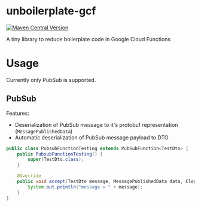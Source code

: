 # unboilerplate-gcf

[![Maven Central Version](https://img.shields.io/maven-central/v/com.vdsirotkin/unboilerplate-gcf)](https://central.sonatype.com/artifact/com.vdsirotkin/unboilerplate-gcf)

A tiny library to reduce boilerplate code in Google Cloud Functions

# Usage

Currently only PubSub is supported.

## PubSub

Features:
* Deserialization of PubSub message to it's protobuf representation (`MessagePublishedData`)
* Automatic deserialization of PubSub message payload to DTO

```java
public class PubsubFunctionTesting extends PubSubFunction<TestDto> {
    public PubsubFunctionTesting() {
        super(TestDto.class);
    }

    @Override
    public void accept(TestDto message, MessagePublishedData data, CloudEvent event) {
        System.out.println("message = " + message);
    }
}
```